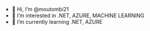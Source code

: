 - 👋 Hi, I’m @moutombi21
- 👀 I’m interested in .NET, AZURE, MACHINE LEARNING
- 🌱 I’m currently learning .NET, AZURE

